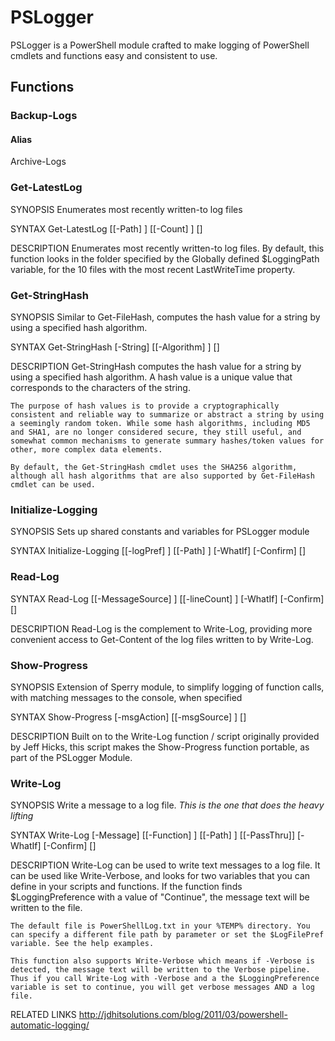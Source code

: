 # PSLogger

PSLogger is a PowerShell module crafted to make logging of PowerShell cmdlets and functions easy and consistent to use.

## Functions

### Backup-Logs

#### Alias

Archive-Logs

### Get-LatestLog

SYNOPSIS
    Enumerates most recently written-to log files

SYNTAX
    Get-LatestLog [[-Path] <String>] [[-Count] <Int32>] [<CommonParameters>]

DESCRIPTION
    Enumerates most recently written-to log files.
    By default, this function looks in the folder specified by the Globally defined $LoggingPath variable, for the 10 files with the most recent LastWriteTime property.

### Get-StringHash

SYNOPSIS
    Similar to Get-FileHash, computes the hash value for a string by using a specified hash algorithm.

SYNTAX
    Get-StringHash [-String] <String> [[-Algorithm] <String>] [<CommonParameters>]

DESCRIPTION
    Get-StringHash computes the hash value for a string by using a specified hash algorithm. A hash value is a unique value that corresponds to the characters of the string.

    The purpose of hash values is to provide a cryptographically consistent and reliable way to summarize or abstract a string by using a seemingly random token. While some hash algorithms, including MD5 and SHA1, are no longer considered secure, they still useful, and somewhat common mechanisms to generate summary hashes/token values for other, more complex data elements.

    By default, the Get-StringHash cmdlet uses the SHA256 algorithm, although all hash algorithms that are also supported by Get-FileHash cmdlet can be used.

### Initialize-Logging

SYNOPSIS
    Sets up shared constants and variables for PSLogger module

SYNTAX
    Initialize-Logging [[-logPref] <String>] [[-Path] <String>] [-WhatIf] [-Confirm] [<CommonParameters>]

### Read-Log

SYNTAX
    Read-Log [[-MessageSource] <string>] [[-lineCount] <int>] [-WhatIf] [-Confirm]  [<CommonParameters>]

DESCRIPTION
    Read-Log is the complement to Write-Log, providing more convenient access to Get-Content of the log files written to by Write-Log.

### Show-Progress

SYNOPSIS
    Extension of Sperry module, to simplify logging of function calls, with matching messages to the console, when specified

SYNTAX
    Show-Progress [-msgAction] <String> [[-msgSource] <String>] [<CommonParameters>]

DESCRIPTION
    Built on to the Write-Log function / script originally provided by Jeff Hicks, this script makes the Show-Progress function portable, as part of the PSLogger Module.

### Write-Log

SYNOPSIS
    Write a message to a log file.
*This is the one that does the heavy lifting*

SYNTAX
    Write-Log [-Message] <String> [[-Function] <String>] [[-Path] <String>] [[-PassThru]] [-WhatIf] [-Confirm] [<CommonParameters>]

DESCRIPTION
    Write-Log can be used to write text messages to a log file. It can be used like Write-Verbose, and looks for two variables that you can define in your scripts and functions. If the function finds $LoggingPreference with a value of "Continue", the message text will be written to the file.

    The default file is PowerShellLog.txt in your %TEMP% directory. You can specify a different file path by parameter or set the $LogFilePref variable. See the help examples.

    This function also supports Write-Verbose which means if -Verbose is detected, the message text will be written to the Verbose pipeline. Thus if you call Write-Log with -Verbose and a the $LoggingPreference variable is set to continue, you will get verbose messages AND a log file.

RELATED LINKS
    http://jdhitsolutions.com/blog/2011/03/powershell-automatic-logging/
